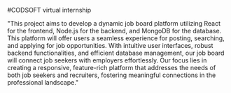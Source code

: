 #CODSOFT
virtual internship

"This project aims to develop a dynamic job board platform utilizing React for the frontend, Node.js for the backend, and MongoDB for the database. This platform will offer users a seamless experience for posting, searching, and applying for job opportunities. With intuitive user interfaces, robust backend functionalities, and efficient database management, our job board will connect job seekers with employers effortlessly. Our focus lies in creating a responsive, feature-rich platform that addresses the needs of both job seekers and recruiters, fostering meaningful connections in the professional landscape."
